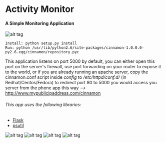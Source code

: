 # Activity Monitor
#### A Simple Monitoring Application
![alt tag](https://raw.github.com/eladhayun/CinnaMON/master/resources/icon.png)
```
Install: python setup.py install
Run: python /usr/lib/python2.6/site-packages/cinnamon-1.0.0.0-py2.6.egg/cinnamon/repository.pyc
```

This application listens on port 5000 by default, you can either open this port on the server's firewall, use port forwarding on your router to expose it to the world, or if you are already running an apache server, copy the cinnamon.conf script inside *config* to */etc/httpd/conf.d/* (in Redhat/Centos/Fedora) to redirect port 80 to 5000
you would access you server from the phone app this way --> http://www.mypublicipaddress.com/cinnamon

###### This app uses the following libraries:
* [Flask](http://flask.pocoo.org)
* [psutil](https://pypi.python.org/pypi/psutil)

![alt tag](https://lh3.googleusercontent.com/8Gwl2cXaAXXoeuuxRpMO1R6kHgVjg07EmPFPPSpwbL3Xg0AcpLINxgNCksCLKcB2Yw=h310)
![alt tag](https://lh3.googleusercontent.com/U4vLDSF4q1CdsGJYbUvWSaHpAUW1YDeEcKlKzhk9XCw5VbddwhjQ0RpcUNG29D_hJm0x=h310)
![alt tag](https://lh3.googleusercontent.com/oQ7FAn3AGdAJghBCEWKxwgsXdXFJG3zeJkMz3_K54GmhhotOMNxnLYNhXUjtpQAVc7g=h310)
![alt tag](https://lh3.googleusercontent.com/YMAb-gPu0Jnx5KcoA245k_ffs_CF4QxMjIcRfdOenD00oQulb78gpVot4aELgTYWBcI=h310)
